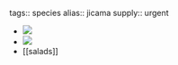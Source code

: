 tags:: species
alias:: jicama
supply:: urgent

- ![](https://peach-geographical-bat-397.mypinata.cloud/ipfs/QmbY8D5ascDfw7tRbSSXgC8aEigGhM6tDhBgfawyif3nvc)
- ![](https://peach-geographical-bat-397.mypinata.cloud/ipfs/QmbY8D5ascDfw7tRbSSXgC8aEigGhM6tDhBgfawyif3nvc)
- [[salads]]